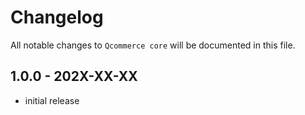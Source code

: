# Changelog

All notable changes to `Qcommerce core` will be documented in this file.

## 1.0.0 - 202X-XX-XX

- initial release
